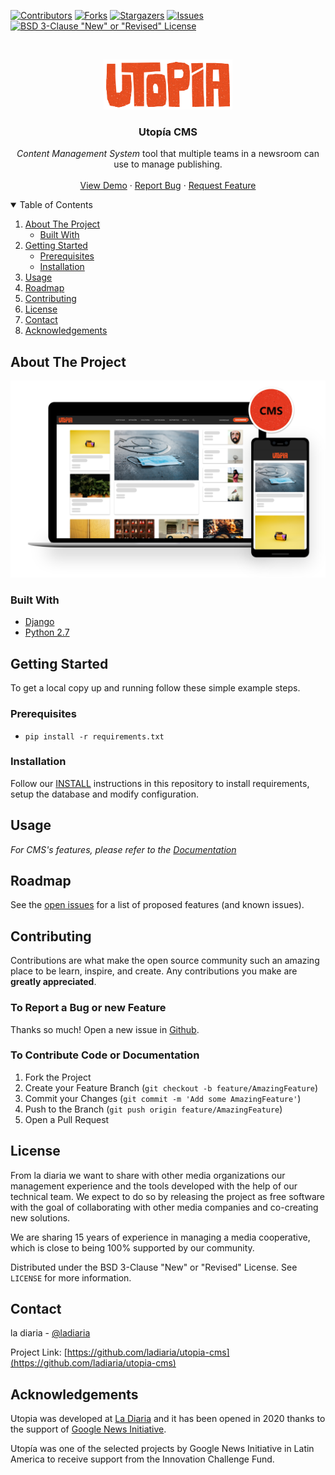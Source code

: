 <!-- PROJECT SHIELDS -->
[![Contributors][contributors-shield]][contributors-url]
[![Forks][forks-shield]][forks-url]
[![Stargazers][stars-shield]][stars-url]
[![Issues][issues-shield]][issues-url]
[![BSD 3-Clause "New" or "Revised" License][license-shield]][license-url]



<!-- PROJECT LOGO -->
<br />
<p align="center">
  <a href="https://github.com/ladiaria/utopia-cms">
    <img src="static/img/logo-utopia.png" alt="Logo" height="80">
  </a>

  <h3 align="center">Utopía CMS</h3>

  <p align="center">
    <em>Content Management System</em> tool that multiple teams in a newsroom can use to manage publishing.
    <br />
    <br />
    <a href="https://github.com/ladiaria/utopia-cms">View Demo</a>
    ·
    <a href="https://github.com/ladiaria/utopia-cms/issues">Report Bug</a>
    ·
    <a href="https://github.com/ladiaria/utopia-cms/issues">Request Feature</a>
  </p>
</p>


<!-- TABLE OF CONTENTS -->
<details open="open">
  <summary>Table of Contents</summary>
  <ol>
    <li>
      <a href="#about-the-project">About The Project</a>
      <ul>
        <li><a href="#built-with">Built With</a></li>
      </ul>
    </li>
    <li>
      <a href="#getting-started">Getting Started</a>
      <ul>
        <li><a href="#prerequisites">Prerequisites</a></li>
        <li><a href="#installation">Installation</a></li>
      </ul>
    </li>
    <li><a href="#usage">Usage</a></li>
    <li><a href="#roadmap">Roadmap</a></li>
    <li><a href="#contributing">Contributing</a></li>
    <li><a href="#license">License</a></li>
    <li><a href="#contact">Contact</a></li>
    <li><a href="#acknowledgements">Acknowledgements</a></li>
  </ol>
</details>



<!-- ABOUT THE PROJECT -->
## About The Project

![Front-end Screen Shot][product-screenshot1]


### Built With

* [Django](https://djangoproject.com/)
* [Python 2.7](https://www.python.org/)

<!-- GETTING STARTED -->
## Getting Started

To get a local copy up and running follow these simple example steps.

### Prerequisites

* ``pip install -r requirements.txt``

### Installation

Follow our [INSTALL](INSTALL.md) instructions in this repository to install requirements, setup the database and modify configuration.


## Usage

_For CMS's features, please refer to the [Documentation](docs/FEATURES.md)_


<!-- ROADMAP -->
## Roadmap

See the [open issues](https://github.com/ladiaria/utopia-cms/issues) for a list of proposed features (and known issues).

<!-- CONTRIBUTING -->
## Contributing

Contributions are what make the open source community such an amazing place to be learn, inspire, and create. Any contributions you make are **greatly appreciated**.

### To Report a Bug or new Feature

Thanks so much! Open a new issue in [Github](https://github.com/ladiaria/utopia-cms/issues/new/choose).

### To Contribute Code or Documentation

1. Fork the Project
2. Create your Feature Branch (`git checkout -b feature/AmazingFeature`)
3. Commit your Changes (`git commit -m 'Add some AmazingFeature'`)
4. Push to the Branch (`git push origin feature/AmazingFeature`)
5. Open a Pull Request


<!-- LICENSE -->
## License

From la diaria we want to share with other media organizations our management experience and the tools developed with the help of our technical team. We expect to do so by releasing the project as free software with the goal of collaborating with other media companies and co-creating new solutions.

We are sharing 15 years of experience in managing a media cooperative, which is close to being 100% supported by our community.

Distributed under the BSD 3-Clause "New" or "Revised" License. See `LICENSE` for more information.

<!-- CONTACT -->
## Contact

la diaria - [@ladiaria](https://twitter.com/ladiaria)

Project Link: [https://github.com/ladiaria/utopia-cms](https://github.com/ladiaria/utopia-cms)

<!-- ACKNOWLEDGEMENTS -->
## Acknowledgements

Utopia was developed at [La Diaria](https://ladiaria.com.uy) and it has been opened in 2020 thanks to the support of [Google News Initiative](https://newsinitiative.withgoogle.com/).

Utopía was one of the selected projects by Google News Initiative in Latin America to receive support from the Innovation Challenge Fund.

<!-- MARKDOWN LINKS & IMAGES -->
<!-- https://www.markdownguide.org/basic-syntax/#reference-style-links -->
[contributors-shield]: https://img.shields.io/github/contributors/ladiaria/utopia-cms.svg?style=for-the-badge
[contributors-url]: https://github.com/ladiaria/ladiaria-cms/blob/main/CONTRIBUTORS.md
[forks-shield]: https://img.shields.io/github/forks/ladiaria/utopia-cms.svg?style=for-the-badge
[forks-url]: https://github.com/ladiaria/utopia-cms/network/members
[stars-shield]: https://img.shields.io/github/stars/ladiaria/utopia-cms.svg?style=for-the-badge
[stars-url]: https://github.com/ladiaria/utopia-cms/stargazers
[issues-shield]: https://img.shields.io/github/issues/ladiaria/utopia-cms.svg?style=for-the-badge
[issues-url]: https://github.com/ladiaria/utopia-cms/issues
[license-shield]: https://img.shields.io/github/license/ladiaria/utopia-cms.svg?style=for-the-badge
[license-url]: https://github.com/ladiaria/utopia-cms/blob/main/LICENSE
[product-screenshot1]: docs/images/screenshot1.png
[product-screenshot2]: docs/images/screenshot2.png
